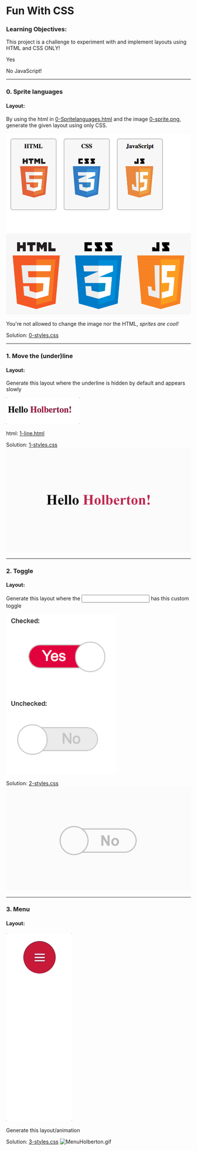 # Fun With CSS
### Learning Objectives:
This project is a challenge to experiment with and implement layouts using HTML and CSS ONLY!

Yes

No JavaScript!

---
### 0. Sprite languages
#### Layout:
By using the html in [0-Spritelanguages.html](**0-Spritelanguages.html**) and the image [0-sprite.png](**0-sprite.png**), generate the given layout using only CSS.

![layout](0-layout.png)
![0-sprite.png](0-sprite.png)

You're not allowed to change the image nor the HTML, *sprites are cool!*

Solution: [0-styles.css](0-styles.css)

---
### 1. Move the (under)line
#### Layout:

Generate this layout where the underline is hidden by default and appears slowly

![layout](1-layout.gif)

html: [1-line.html](1-line.html)

Solution: [1-styles.css](1-styles.css)
![HelloHolbertonCSS.gif](HelloHolbertonCSS.gif)

---
### 2. Toggle
#### Layout:

Generate this layout where the <input> has this custom toggle

![layout](2-layout.png)


Solution: [2-styles.css](2-styles.css)
![ToggleHolberton.gif](ToggleHolberton.gif)

---
### 3. Menu
#### Layout:
![layout](3-layout.gif)

Generate this layout/animation

Solution: [3-styles.css](3-styles.css)
![MenuHolberton.gif](MenuHolberton.gif)
